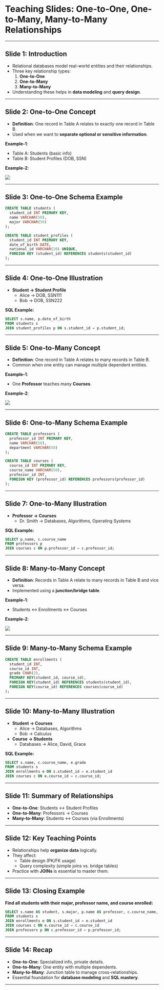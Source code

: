 # Teaching Slides: One-to-One, One-to-Many, Many-to-Many Relationships

---

## Slide 1: Introduction
- Relational databases model real-world entities and their relationships.  
- Three key relationship types:  
  1. **One-to-One**  
  2. **One-to-Many**  
  3. **Many-to-Many**  
- Understanding these helps in **data modeling** and **query design**.

---

## Slide 2: One-to-One Concept
- **Definition**: One record in Table A relates to exactly one record in Table B.  
- Used when we want to **separate optional or sensitive information**.  

**Example-1**:  
- Table A: Students (basic info)  
- Table B: Student Profiles (DOB, SSN) 

**Example-2**:

![](./images/1-to-1.png) 


---

## Slide 3: One-to-One Schema Example
```sql
CREATE TABLE students (
  student_id INT PRIMARY KEY,
  name VARCHAR(50),
  major VARCHAR(50)
);

CREATE TABLE student_profiles (
  student_id INT PRIMARY KEY,
  date_of_birth DATE,
  national_id VARCHAR(20) UNIQUE,
  FOREIGN KEY (student_id) REFERENCES students(student_id)
);
```

---

## Slide 4: One-to-One Illustration
- **Student → Student Profile**  
  - Alice → DOB, SSN111  
  - Bob → DOB, SSN222  

**SQL Example:**  
```sql
SELECT s.name, p.date_of_birth
FROM students s
JOIN student_profiles p ON s.student_id = p.student_id;
```

---

## Slide 5: One-to-Many Concept
- **Definition**: One record in Table A relates to many records in Table B.  
- Common when one entity can manage multiple dependent entities.  

**Example-1**:  

- One **Professor** teaches many **Courses**.

**Example-2**:  

![](./images/1-to-MANY.webp)


---

## Slide 6: One-to-Many Schema Example
```sql
CREATE TABLE professors (
  professor_id INT PRIMARY KEY,
  name VARCHAR(50),
  department VARCHAR(50)
);

CREATE TABLE courses (
  course_id INT PRIMARY KEY,
  course_name VARCHAR(50),
  professor_id INT,
  FOREIGN KEY (professor_id) REFERENCES professors(professor_id)
);
```

---

## Slide 7: One-to-Many Illustration
- **Professor → Courses**  
  - Dr. Smith → Databases, Algorithms, Operating Systems  

**SQL Example:**  
```sql
SELECT p.name, c.course_name
FROM professors p
JOIN courses c ON p.professor_id = c.professor_id;
```

---

## Slide 8: Many-to-Many Concept
- **Definition**: Records in Table A relate to many records in Table B and vice versa.  
- Implemented using a **junction/bridge table**.  

**Example-1**:  

- Students ↔ Enrollments ↔ Courses  

**Example-2**:

![](./images/MANY-to-MANY.png)

---

## Slide 9: Many-to-Many Schema Example
```sql
CREATE TABLE enrollments (
  student_id INT,
  course_id INT,
  grade CHAR(2),
  PRIMARY KEY(student_id, course_id),
  FOREIGN KEY(student_id) REFERENCES students(student_id),
  FOREIGN KEY(course_id) REFERENCES courses(course_id)
);
```

---

## Slide 10: Many-to-Many Illustration
- **Student → Courses**  
  - Alice → Databases, Algorithms  
  - Bob → Calculus  
- **Course → Students**  
  - Databases → Alice, David, Grace  

**SQL Example:**  
```sql
SELECT s.name, c.course_name, e.grade
FROM students s
JOIN enrollments e ON s.student_id = e.student_id
JOIN courses c ON e.course_id = c.course_id;
```

---

## Slide 11: Summary of Relationships
- **One-to-One**: Students ↔ Student Profiles  
- **One-to-Many**: Professors → Courses  
- **Many-to-Many**: Students ↔ Courses (via Enrollments)  

---

## Slide 12: Key Teaching Points
- Relationships help **organize data** logically.  
- They affect:  
  - Table design (PK/FK usage)  
  - Query complexity (simple joins vs. bridge tables)  
- Practice with **JOINs** is essential to master them.  

---

## Slide 13: Closing Example
**Find all students with their major, professor name, and course enrolled:**  
```sql
SELECT s.name AS student, s.major, p.name AS professor, c.course_name, e.grade
FROM students s
JOIN enrollments e ON s.student_id = e.student_id
JOIN courses c ON e.course_id = c.course_id
JOIN professors p ON c.professor_id = p.professor_id;
```

---

## Slide 14: Recap
- **One-to-One**: Specialized info, private details.  
- **One-to-Many**: One entity with multiple dependents.  
- **Many-to-Many**: Junction table to manage cross-relationships.  
- Essential foundation for **database modeling** and **SQL mastery**.

---
